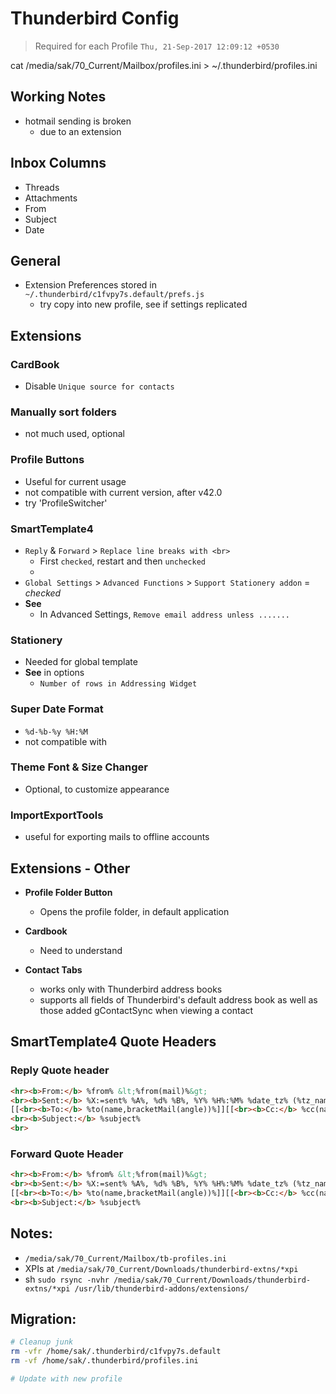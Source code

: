 # Thunderbird Config
> Required for each Profile
`Thu, 21-Sep-2017 12:09:12 +0530`

cat /media/sak/70_Current/Mailbox/profiles.ini > ~/.thunderbird/profiles.ini

## Working Notes
- hotmail sending is broken
	- due to an extension

## Inbox Columns
- Threads
- Attachments
- From
- Subject
- Date

## General
- Extension Preferences stored in `~/.thunderbird/c1fvpy7s.default/prefs.js`
	- try copy into new profile, see if settings replicated

## Extensions
### CardBook
- Disable `Unique source for contacts`




### Manually sort folders
- not much used, optional

### Profile Buttons
- Useful for current usage
- not compatible with current version, after v42.0
- try 'ProfileSwitcher'

### SmartTemplate4
- `Reply` & `Forward` > `Replace line breaks with <br>`
	- First `checked`, restart and then `unchecked`
	-
- `Global Settings` > `Advanced Functions` > `Support Stationery addon` = *checked*
- **See**
	- In Advanced Settings, `Remove email address unless .......`

### Stationery
- Needed for global template
- **See** in options
	- `Number of rows in Addressing Widget`

### Super Date Format
- `%d-%b-%y %H:%M`
- not compatible with

### Theme Font & Size Changer
- Optional, to customize appearance

### ImportExportTools
- useful for exporting mails to offline accounts

## Extensions - Other
- **Profile Folder Button**
	- Opens the profile folder, in default application

- **Cardbook**
	- Need to understand
- **Contact Tabs**
	- works only with Thunderbird address books
	- supports all fields of Thunderbird's default address book as well as those added gContactSync when viewing a contact

## SmartTemplate4 Quote Headers
### Reply Quote header
```html
<hr><b>From:</b> %from% &lt;%from(mail)%&gt;
<br><b>Sent:</b> %X:=sent% %A%, %d% %B%, %Y% %H%:%M% %date_tz% (%tz_name(1)%)
[[<br><b>To:</b> %to(name,bracketMail(angle))%]][[<br><b>Cc:</b> %cc(name,bracketMail(angle))%]]
<br><b>Subject:</b> %subject%
<br>
```

### Forward Quote Header
```html
<hr><b>From:</b> %from% &lt;%from(mail)%&gt;
<br><b>Sent:</b> %X:=sent% %A%, %d% %B%, %Y% %H%:%M% %date_tz% (%tz_name(1)%)
[[<br><b>To:</b> %to(name,bracketMail(angle))%]][[<br><b>Cc:</b> %cc(name,bracketMail(angle))%]]
<br><b>Subject:</b> %subject%
```

## Notes:
- `/media/sak/70_Current/Mailbox/tb-profiles.ini`
- XPIs at `/media/sak/70_Current/Downloads/thunderbird-extns/*xpi`
- sh `sudo rsync -nvhr /media/sak/70_Current/Downloads/thunderbird-extns/*xpi /usr/lib/thunderbird-addons/extensions/`

## Migration:
```bash
# Cleanup junk
rm -vfr /home/sak/.thunderbird/c1fvpy7s.default
rm -vf /home/sak/.thunderbird/profiles.ini

# Update with new profile


```
